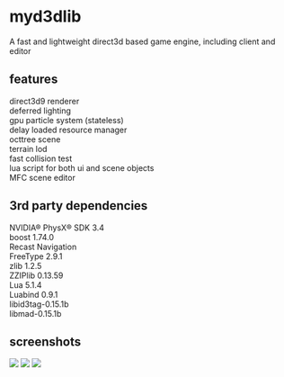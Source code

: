 myd3dlib
====
A fast and lightweight direct3d based game engine, including client and editor

features
----
direct3d9 renderer<br>
deferred lighting<br>
gpu particle system (stateless)<br>
delay loaded resource manager<br>
octtree scene<br>
terrain lod<br>
fast collision test<br>
lua script for both ui and scene objects<br>
MFC scene editor<br>

3rd party dependencies
----
NVIDIA® PhysX® SDK 3.4<br>
boost 1.74.0<br>
Recast Navigation<br>
FreeType 2.9.1<br>
zlib 1.2.5<br>
ZZIPlib 0.13.59<br>
Lua 5.1.4<br>
Luabind 0.9.1<br>
libid3tag-0.15.1b<br>
libmad-0.15.1b<br>

screenshots
----
![](https://a.fsdn.com/con/app/proj/myd3dlib/screenshots/test.jpg)
![](https://a.fsdn.com/con/app/proj/myd3dlib/screenshots/test2.jpg)
![](https://a.fsdn.com/con/app/proj/myd3dlib/screenshots/test3.jpg)
